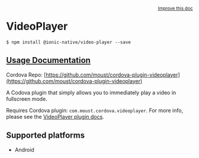 
<a style="float:right;font-size:12px;" href="http://github.com/driftyco/ionic-native/edit/master/src/@ionic-native/plugins/video-player/index.ts#L16">
  Improve this doc
</a>

# VideoPlayer
<!-- end header block -->

```
$ npm install @ionic-native/video-player --save
```

## [Usage Documentation](https://ionicframework.com/docs/v2/native/video-player/)

Cordova Repo: [https://github.com/moust/cordova-plugin-videoplayer](https://github.com/moust/cordova-plugin-videoplayer)

<!-- description -->
A Codova plugin that simply allows you to immediately play a video in fullscreen mode.

Requires Cordova plugin: `com.moust.cordova.videoplayer`. For more info, please see the [VideoPlayer plugin docs](https://github.com/moust/cordova-plugin-videoplayer).

<!-- @platforms tag -->
## Supported platforms

- Android

<!-- @platforms tag end -->
<!-- end for prop in method.decorators[0].argumentInfo -->
<!-- end content block -->
<!-- end body block -->

